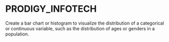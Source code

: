 # PRODIGY_INFOTECH
Create a bar chart or histogram to visualize the distribution of a categorical or continuous variable, such as the distribution of ages or genders in a population.

